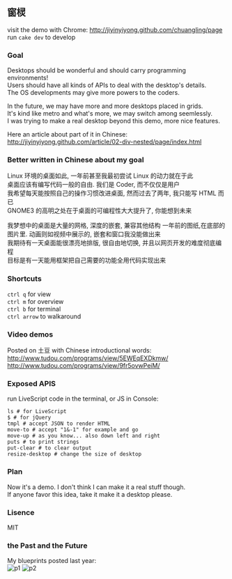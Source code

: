 
## 窗棂

visit the demo with Chrome: http://jiyinyiyong.github.com/chuangling/page  
run `cake dev` to develop

### Goal

Desktops should be wonderful and should carry programming environments!  
Users should have all kinds of APIs to deal with the desktop's details.  
The OS developments may give more powers to the coders.  

In the future, we may have more and more desktops placed in grids.  
It's kind like metro and what's more, we may switch among seemlessly.  
I was trying to make a real desktop beyond this demo, more nice features.  

Here an article about part of it in Chinese:  
http://jiyinyiyong.github.com/article/02-div-nested/page/index.html

### Better written in Chinese about my goal

Linux 环境的桌面如此, 一年前甚至我最初尝试 Linux 的动力就在于此  
桌面应该有编写代码一般的自由. 我们是 Coder, 而不仅仅是用户  
我希望每天能按照自己的操作习惯改进桌面, 然而过去了两年, 我只能写 HTML 而已  
GNOME3 的高明之处在于桌面的可编程性大大提升了, 你能想到未来

我梦想中的桌面是大量的网格, 深度的嵌套, 兼容其他结构
一年前的图纸,在底部的图片里. 动画则如视频中展示的, 嵌套和窗口我没能做出来  
我期待有一天桌面能很漂亮地排版, 很自由地切换, 并且以网页开发的难度彻底编程  
目标是有一天能用框架把自己需要的功能全用代码实现出来

### Shortcuts

`ctrl q` for view  
`ctrl m` for overview  
`ctrl b` for terminal  
`ctrl arrow` to walkaround  

### Video demos

Posted on 土豆 with Chinese introductional words:  
http://www.tudou.com/programs/view/5EWEqEXDkmw/  
http://www.tudou.com/programs/view/9fr5ovwPeiM/  

### Exposed APIS

run LiveScript code in the terminal, or JS in Console:

```LiveScript
ls # for LiveScript
$ # for jQuery
tmpl # accept JSON to render HTML
move-to # accept "1&-1" for example and go
move-up # as you know... also down left and right
puts # to print strings
put-clear # to clear output
resize-desktop # change the size of desktop
```

### Plan

Now it's a demo. I don't think I can make it a real stuff though.  
If anyone favor this idea, take it make it a desktop please.  

### Lisence

MIT

### the Past and the Future

My blueprints posted last year:  
![p1](http://photo.weibo.com/1651843872/wbphotos/large/photo_id/3375076428946704) 
![p2](http://photo.weibo.com/1651843872/wbphotos/large/photo_id/3372858728566563)  
